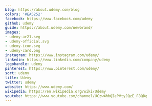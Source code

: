 ```yaml
---
blog: https://about.udemy.com/blog
colors: '#EA5252'
facebook: https://www.facebook.com/udemy
github: udemy
guide: https://about.udemy.com/newbrand/
images:
- udemy-ar21.svg
- udemy-official.svg
- udemy-icon.svg
- udemy-card.png
instagram: https://www.instagram.com/udemy/
linkedin: https://www.linkedin.com/company/udemy
logohandle: udemy
pinterest: https://www.pinterest.com/udemy/
sort: udemy
title: Udemy
twitter: udemy
website: https://www.udemy.com/
wikipedia: https://en.wikipedia.org/wiki/Udemy
youtube: https://www.youtube.com/channel/UCzw4hbQIePVtyJQzE_F8QDg
---
```

